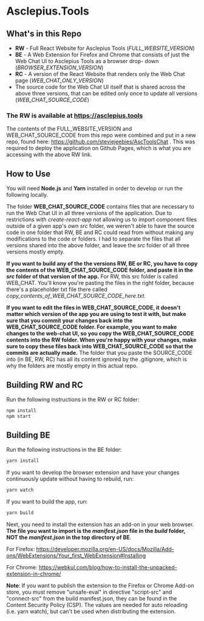 # Asclepius.Tools

## What's in this Repo

  - **RW** - Full React Website for Asclepius Tools (*FULL_WEBSITE_VERSION*)
  - **BE** - A Web Extension for Firefox and Chrome that consists of just the Web Chat UI to Asclepius Tools as a browser drop- down (*BROWSER_EXTENSION_VERSION*)
  - **RC** - A version of the React Website that renders only the Web Chat page (*WEB_CHAT_ONLY_VERSION*)
  - The source code for the Web Chat UI itself that is shared across the above three versions, that can be edited only once to update all versions (*WEB_CHAT_SOURCE_CODE*)

### The RW is available at https://asclepius.tools

The contents of the FULL_WEBSITE_VERSION and WEB_CHAT_SOURCE_CODE from this repo were combined and put in a new repo, found here: https://github.com/steviejeebies/AscToolsChat . This was required to deploy the application on Github Pages, which is what you are accessing with the above RW link.

## How to Use

You will need **Node.js** and **Yarn** installed in order to develop or run the following locally.

The folder **WEB_CHAT_SOURCE_CODE** contains files that are necessary to run the Web Chat UI in all three versions of the application. Due to restrictions with *create-react-app* not allowing us to import component files outside of a given app's own *src* folder, we weren't able to have the source code in one folder that RW, BE and RC could read from without making any modifications to the code or folders. I had to separate the files that all versions shared into the above folder, and leave the *src* folder of all three versions mostly empty. 

**If you want to build any of the the versions RW, BE or RC, you have to copy the contents of the WEB_CHAT_SOURCE_CODE folder, and paste it in the *src* folder of that version of the app.** For RW, this src folder is called WEB_CHAT. You'll know you're pasting the files in the right folder, because there's a placeholder txt file there called *copy_contents_of_WEB_CHAT_SOURCE_CODE_here.txt*.

**If you want to edit the files in WEB_CHAT_SOURCE_CODE, it doesn't matter which version of the app you are using to test it with, but make sure that you commit your changes back into the WEB_CHAT_SOURCE_CODE folder. For example, you want to make changes to the web-chat UI, so you copy the WEB_CHAT_SOURCE_CODE contents into the RW folder. When you're happy with your changes, make sure to copy these files back into WEB_CHAT_SOURCE_CODE so that the commits are actually made.** The folder that you paste the SOURCE_CODE into (in BE, RW, RC) has all its content ignored by the .gitignore, which is why the folders are mostly empty in this actual repo. 

## Building RW and RC
Run the following instructions in the RW or RC folder:
```sh
npm install
npm start
```

## Building BE
Run the following instructions in the BE folder:
```sh
yarn install
```
If you want to develop the browser extension and have your changes continuously update without having to rebuild, run: 
```sh
yarn watch
```

If you want to build the app, run: 
```sh
yarn build
```

Next, you need to install the extension has an add-on in your web browser. **The file you want to import is the *manifest.json* file in the *build* folder, NOT the *manifest.json* in the top directory of BE**.

For Firefox: 
https://developer.mozilla.org/en-US/docs/Mozilla/Add-ons/WebExtensions/Your_first_WebExtension#Installing

For Chrome: 
https://webkul.com/blog/how-to-install-the-unpacked-extension-in-chrome/

**Note**: If you want to publish the extension to the Firefox or Chrome Add-on store, you must remove "unsafe-eval" in directive "script-src" and "connect-src" from the build manifest.json, they can be found in the Content Security Policy (CSP). The values are needed for auto reloading (i.e. yarn watch), but can't be used when distributing the extension. 
